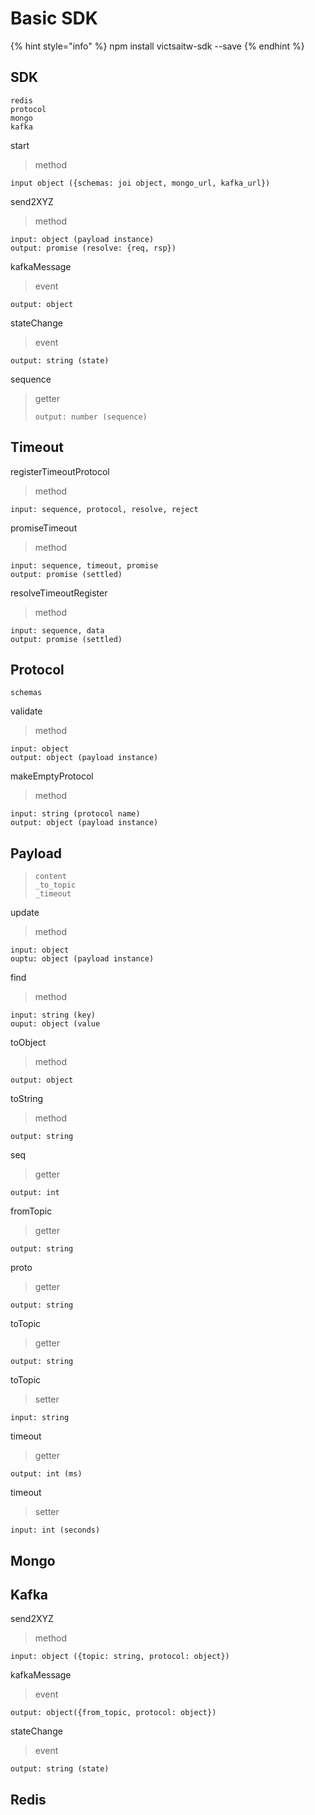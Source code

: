 # Basic SDK

{% hint style="info" %}
npm install victsaitw-sdk --save
{% endhint %}

## SDK

```text
redis
protocol
mongo
kafka
```

start

> method

```text
input object ({schemas: joi object, mongo_url, kafka_url})
```

send2XYZ

> method

```text
input: object (payload instance)
output: promise (resolve: {req, rsp})
```

kafkaMessage

> event

```text
output: object
```

stateChange

> event

```text
output: string (state)
```

sequence

> getter
>
> ```text
> output: number (sequence)
> ```

## Timeout

registerTimeoutProtocol

> method

```text
input: sequence, protocol, resolve, reject
```

promiseTimeout

> method

```text
input: sequence, timeout, promise
output: promise (settled)
```

resolveTimeoutRegister

> method

```text
input: sequence, data
output: promise (settled)
```

## Protocol

```text
schemas
```

validate

> method

```text
input: object
output: object (payload instance)
```

makeEmptyProtocol

> method

```text
input: string (protocol name)
output: object (payload instance)
```

## Payload

> ```text
> content
> _to_topic
> _timeout
> ```

update

> method

```text
input: object
ouptu: object (payload instance)
```

find

> method

```text
input: string (key)
ouput: object (value
```

toObject

> method

```text
output: object
```

toString

> method

```text
output: string
```

seq

> getter

```text
output: int
```

fromTopic

> getter

```text
output: string
```

proto

> getter

```text
output: string
```

toTopic

> getter

```text
output: string
```

toTopic

> setter

```text
input: string
```

timeout

> getter

```text
output: int (ms)
```

timeout

> setter

```text
input: int (seconds)
```

## Mongo

## Kafka

send2XYZ

> method

```text
input: object ({topic: string, protocol: object})
```

kafkaMessage

> event

```text
output: object({from_topic, protocol: object})
```

stateChange

> event

```text
output: string (state)
```

## Redis



